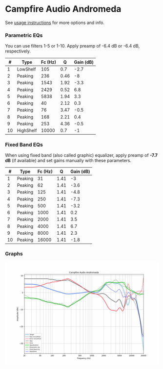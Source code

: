 # Campfire Audio Andromeda
See [usage instructions](https://github.com/jaakkopasanen/AutoEq#usage) for more options and info.

### Parametric EQs
You can use filters 1-5 or 1-10. Apply preamp of -6.4 dB or -6.4 dB, respectively.

|   # | Type      |   Fc (Hz) |    Q |   Gain (dB) |
|-----|-----------|-----------|------|-------------|
|   1 | LowShelf  |       105 | 0.7  |        -2.7 |
|   2 | Peaking   |       236 | 0.46 |        -8   |
|   3 | Peaking   |      1543 | 1.92 |        -3.3 |
|   4 | Peaking   |      2429 | 0.52 |         6.8 |
|   5 | Peaking   |      5838 | 1.94 |         3.3 |
|   6 | Peaking   |        40 | 2.12 |         0.3 |
|   7 | Peaking   |        76 | 3.47 |        -0.5 |
|   8 | Peaking   |       168 | 2.21 |         0.4 |
|   9 | Peaking   |       253 | 4.36 |        -0.5 |
|  10 | HighShelf |     10000 | 0.7  |        -1   |

### Fixed Band EQs
When using fixed band (also called graphic) equalizer, apply preamp of **-7.7 dB** (if available) and set gains manually with these parameters.

|   # | Type    |   Fc (Hz) |    Q |   Gain (dB) |
|-----|---------|-----------|------|-------------|
|   1 | Peaking |        31 | 1.41 |        -3   |
|   2 | Peaking |        62 | 1.41 |        -3.6 |
|   3 | Peaking |       125 | 1.41 |        -4.8 |
|   4 | Peaking |       250 | 1.41 |        -7.3 |
|   5 | Peaking |       500 | 1.41 |        -3.2 |
|   6 | Peaking |      1000 | 1.41 |         0.2 |
|   7 | Peaking |      2000 | 1.41 |         3.5 |
|   8 | Peaking |      4000 | 1.41 |         6.7 |
|   9 | Peaking |      8000 | 1.41 |         2.3 |
|  10 | Peaking |     16000 | 1.41 |        -1.8 |

### Graphs
![](./Campfire%20Audio%20Andromeda.png)
